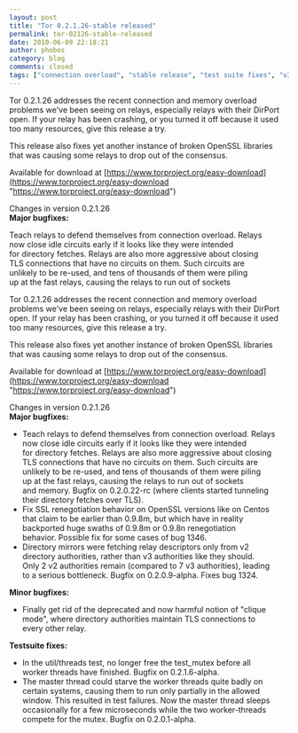 ```yaml
---
layout: post
title: "Tor 0.2.1.26-stable released"
permalink: tor-02126-stable-released
date: 2010-06-09 22:18:21
author: phobos
category: blog
comments: closed
tags: ["connection overload", "stable release", "test suite fixes", "v3 directories"]
---
```


Tor 0.2.1.26 addresses the recent connection and memory overload problems we've been seeing on relays, especially relays with their DirPort open. If your relay has been crashing, or you turned it off because it used too many resources, give this release a try.

This release also fixes yet another instance of broken OpenSSL libraries that was causing some relays to drop out of the consensus.

Available for download at [https://www.torproject.org/easy-download](https://www.torproject.org/easy-download "https://www.torproject.org/easy-download")

Changes in version 0.2.1.26  
 **Major bugfixes:**

Teach relays to defend themselves from connection overload. Relays  
 now close idle circuits early if it looks like they were intended  
 for directory fetches. Relays are also more aggressive about closing  
 TLS connections that have no circuits on them. Such circuits are  
 unlikely to be re-used, and tens of thousands of them were piling  
 up at the fast relays, causing the relays to run out of sockets

<!-- more -->

Tor 0.2.1.26 addresses the recent connection and memory overload problems we've been seeing on relays, especially relays with their DirPort open. If your relay has been crashing, or you turned it off because it used too many resources, give this release a try.

This release also fixes yet another instance of broken OpenSSL libraries that was causing some relays to drop out of the consensus.

Available for download at [https://www.torproject.org/easy-download](https://www.torproject.org/easy-download "https://www.torproject.org/easy-download")

Changes in version 0.2.1.26  
 **Major bugfixes:**

-   Teach relays to defend themselves from connection overload. Relays  
     now close idle circuits early if it looks like they were intended  
     for directory fetches. Relays are also more aggressive about closing  
     TLS connections that have no circuits on them. Such circuits are  
     unlikely to be re-used, and tens of thousands of them were piling  
     up at the fast relays, causing the relays to run out of sockets  
     and memory. Bugfix on 0.2.0.22-rc (where clients started tunneling  
     their directory fetches over TLS).
-   Fix SSL renegotiation behavior on OpenSSL versions like on Centos  
     that claim to be earlier than 0.9.8m, but which have in reality  
     backported huge swaths of 0.9.8m or 0.9.8n renegotiation  
     behavior. Possible fix for some cases of bug 1346.
-   Directory mirrors were fetching relay descriptors only from v2  
     directory authorities, rather than v3 authorities like they should.  
     Only 2 v2 authorities remain (compared to 7 v3 authorities), leading  
     to a serious bottleneck. Bugfix on 0.2.0.9-alpha. Fixes bug 1324.

**Minor bugfixes:**

-   Finally get rid of the deprecated and now harmful notion of "clique  
     mode", where directory authorities maintain TLS connections to  
     every other relay.

**Testsuite fixes:**

-   In the util/threads test, no longer free the test\_mutex before all  
     worker threads have finished. Bugfix on 0.2.1.6-alpha.
-   The master thread could starve the worker threads quite badly on  
     certain systems, causing them to run only partially in the allowed  
     window. This resulted in test failures. Now the master thread sleeps  
     occasionally for a few microseconds while the two worker-threads  
     compete for the mutex. Bugfix on 0.2.0.1-alpha.

